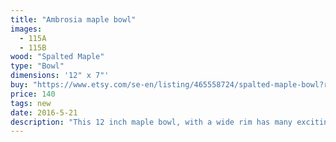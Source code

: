 ```yaml
---
title: "Ambrosia maple bowl"
images:
  - 115A
  - 115B
wood: "Spalted Maple"
type: "Bowl"
dimensions: '12" x 7"'
buy: "https://www.etsy.com/se-en/listing/465558724/spalted-maple-bowl?ref=shop_home_active_38"
price: 140
tags: new
date: 2016-5-21
description: "This 12 inch maple bowl, with a wide rim has many exciting and unique features in it, including some spalting and unexpected grain patterns. Food-safe, it can be used functionally or as an adornment to any living space"
---
```


